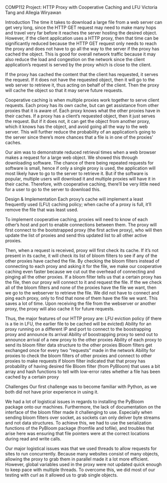 COMP112 Project: HTTP Proxy with Cooperative Caching and LFU
Victoria Tang and Allegia Wiryawan

Introduction
The time it takes to download a large file from a web server can get very long, since the HTTP GET request may need to make many hops and travel very far before it reaches the server hosting the desired object. However, if the client application uses a HTTP proxy, then that time can be significantly reduced because the HTTP GET request only needs to reach the proxy and does not have to go all the way to the server if the proxy has cached the object. This is good for overall network traffic because it may also reduce the load and congestion on the network since the client application’s request is served by the proxy which is close to the client. 

If the proxy has cached the content that the client has requested, it serves the request. If it does not have the requested object, then it will go to the web server to retrieve it, thus acting on behalf of the client. Then the proxy will cache the object so that it may serve future requests.

Cooperative caching is when multiple proxies work together to serve client requests. Each proxy has its own cache, but can get assistance from other proxies that it is aware of. Each proxy knows what the other proxies have in their caches. If a proxy has a client’s requested object, then it just serves the request. But if it does not, it can get the object from another proxy, which it knows has the object, and avoid going all the way to the web server.  This will further reduce the probability of an application’s going to the server since there’s more chances that a file is in one of the proxies’ caches.

Our aim was to demonstrate reduced retrieval times when a web browser makes a request for a large web object. We showed this through downloading software. The chance of there being repeated requests for software is small, hence if only a single proxy is used, the application will most likely have to go to the server to retrieve it. But if the software is popular, multiple users will download it and multiple proxies will have it in their cache. Therefore, with cooperative caching, there’ll be very little need for a user to go to the server to download this.

Design & Implementation
Each proxy’s cache will implement a least frequently used (LFU) caching policy; when cache of a proxy is full, it’ll remove the file that was least used.

To implement cooperative caching, proxies will need to know of each other’s host and port to enable connections between them. The proxy will first connect to the bootstrapped proxy (the first active proxy), who will then update the list of proxies and send this updated list to all other active proxies.

Then, when a request is received, proxy will first check its cache. If it’s not present in its cache, it will check its list of bloom filters to see if any of the other proxies have cached the file. By checking the bloom filters instead of connecting to each proxy and asking it for the file, we make our cooperative caching even faster because we cut out the overhead of connecting and pinging all the other proxies. If a bloom filter tells us that a certain proxy has the file, then our proxy will connect to it and request the file. If the we check all of the bloom filters and none of the proxies have the file we want, then we go to the webserver to retrieve the file. We did not have to connect and ping each proxy, only to find that none of them have the file we want. This saves a lot of time. Upon receiving the file from the webserver or another proxy, the proxy will also cache it for future requests.

Thus, the major features of our HTTP proxy are:
LFU eviction policy (if there is a tie in LFU, the earlier file to be cached will be evicted)
Ability for an proxy running on a different IP and port to connect to the boostrapping proxy and announce its arrival
Ability of boostrapping proxy to send out to announce arrival of a new proxy to the other proxies
Ability of each proxy to send its bloom filter data structure to the other proxies
Bloom filters get exchanged once for every two “requests” made in the network
Ability for proxies to check the bloom filters of other proxies and connect to other proxies to make requests if bloom filter indicated that that proxy has probability of having desired file
Bloom filter (from PyBloom) that uses a bit array and hash functions to tell with low-error rates whether a file has been cached by a certain proxy

Challenges
Our first challenge was to become familiar with Python, as we both did not have prior experience in using it.

We had a lot of logistical issues in regards to installing the PyBloom package onto our machines. Furthermore, the lack of documentation on the interface of the bloom filter made it challenging to use. Especially when sending bloom filters over socket, as sockets can only deliver byte streams and not data structures. To achieve this, we had to use the serialization functions of the PyBloom package (fromfile and tofile), and troubles that arise here was ensuring that file pointers were at the correct locations during read and write calls.

Our major logistical issues was that we used threads to allow requests for sites to run concurrently. Because many websites consist of many objects, allowing the proxy to grab them in parallel made it a lot more efficient. However, global variables used in the proxy were not updated quick enough to keep pace with multiple threads. To overcome this, we did most of our testing with curl as it allowed us to grab single objects.
